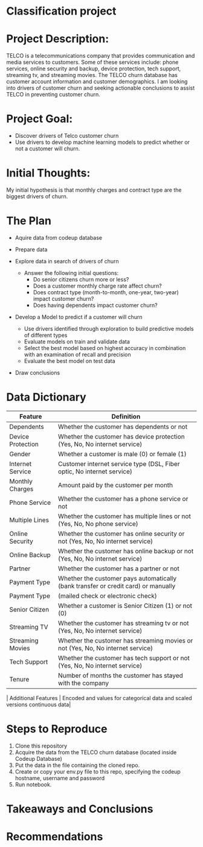 # Classification project

# Project Description:
TELCO is a telecommunications company that provides communication and media services to customers. Some of these services include: phone services, online security and backup, device protection, tech support, streaming tv, and streaming movies. The TELCO churn database has customer account information and customer demographics. I am looking into drivers of customer churn and seeking actionable conclusions to assist TELCO in preventing customer churn.

# Project Goal:
* Discover drivers of Telco customer churn
* Use drivers to develop machine learning models to predict whether or not a customer will churn.

# Initial Thoughts:
My initial hypothesis is that monthly charges and contract type are the biggest drivers of churn.

# The Plan
* Aquire data from codeup database

* Prepare data

* Explore data in search of drivers of churn

  * Answer the following initial questions:
    * Do senior citizens churn more or less?
    * Does a customer monthly charge rate affect churn?
    * Does contract type (month-to-month, one-year, two-year) impact customer churn?
    * Does having dependents impact customer churn?
  
* Develop a Model to predict if a customer will churn

    * Use drivers identified through exploration to build predictive models of different types
    * Evaluate models on train and validate data
    * Select the best model based on highest accuracy in combination with an examination of recall and precision
    * Evaluate the best model on test data
    
* Draw conclusions



# Data Dictionary

| Feature | Definition |
| --- | --- |
| Dependents | Whether the customer has dependents or not |
| Device Protection | Whether the customer has device protection (Yes, No, No internet service) |
| Gender | Whether a customer is male (0) or female (1) |
| Internet Service | Customer internet service type (DSL, Fiber optic, No internet service)|
| Monthly Charges | Amount paid by the customer per month |
| Phone Service | Whether the customer has a phone service or not |
| Multiple Lines | Whether the customer has multiple lines or not (Yes, No, No phone service)|
| Online Security | Whether the customer has online security or not (Yes, No, No internet service) |
| Online Backup | Whether the customer has online backup or not (Yes, No, No internet service) |
| Partner | Whether the customer has a partner or not |
| Payment Type | Whether the customer pays automatically (bank transfer or credit card) or manually
| Payment Type | (mailed check or electronic check)
| Senior Citizen | Whether a customer is Senior Citizen (1) or not (0) |
| Streaming TV | Whether the customer has streaming tv or not (Yes, No, No internet service) |
| Streaming Movies | Whether the customer has streaming movies or not (Yes, No, No internet service) |
| Tech Support | Whether the customer has tech support or not (Yes, No, No internet service) |
| Tenure | Number of months the customer has stayed with the company |


| Additional Features | Encoded and values for categorical data and scaled versions continuous data|

# Steps to Reproduce

1. Clone this repository
2. Acquire the data from the TELCO churn database (located inside Codeup Database)
3. Put the data in the file containing the cloned repo.
4. Create or copy your env.py file to this repo, specifying the codeup hostname, username and password
5. Run notebook.

# Takeaways and Conclusions



# Recommendations
